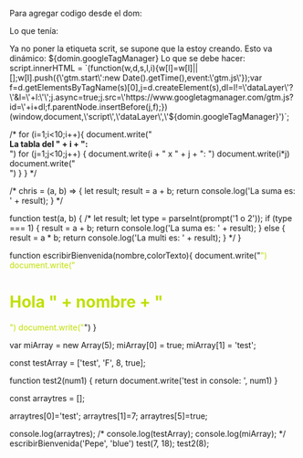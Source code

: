 Para agregar codigo desde el dom:

Lo que tenía:
<script>(function(w,d,s,l,i){w[l]=w[l]||[];w[l].push({'gtm.start':
new Date().getTime(),event:'gtm.js'});var f=d.getElementsByTagName(s)[0],
j=d.createElement(s),dl=l!='dataLayer'?'&l='+l:'';j.async=true;j.src=
'https://www.googletagmanager.com/gtm.js?id='+i+dl;f.parentNode.insertBefore(j,f);
})(window,document,'script','dataLayer','GTM-W7VNWGZ');</script>

Ya no poner la etiqueta scrit, se supone que la estoy creando.
Esto va dinámico: ${domin.googleTagManager}
Lo que se debe hacer:
script.innerHTML = `(function(w,d,s,l,i){w[l]=w[l]||[];w[l].push({\'gtm.start\':new Date().getTime(),event:\'gtm.js\'});var f=d.getElementsByTagName(s)[0],j=d.createElement(s),dl=l!=\'dataLayer\'?\'&l=\'+l:\'\';j.async=true;j.src=\'https://www.googletagmanager.com/gtm.js?id=\'+i+dl;f.parentNode.insertBefore(j,f);})(window,document,\'script\',\'dataLayer\',\'${domin.googleTagManager}\')`;

<!-- https://uniwebsidad.com/libros/javascript/capitulo-6/modelo-basico-de-eventos-2 -->


/* for (i=1;i<10;i++){ 
    document.write("<br><b>La tabla del " + i + ":</b><br>") 
    for (j=1;j<10;j++) { 
       document.write(i + " x " + j + ": ") 
       document.write(i*j) 
       document.write("<br>") 
    } 
} */

/* chris = (a, b) => {
    let result;
    result = a + b;
    return console.log('La suma es: ' + result);
} */

function test(a, b) {
    /* let result;
    let type = parseInt(prompt('1 o 2'));
    if (type === 1) {
        result = a + b;
        return console.log('La suma es: ' + result);
    } else {
        result = a * b;
        return console.log('La multi es: ' + result);
    } */
}

function escribirBienvenida(nombre,colorTexto){
    document.write("<FONT color='" + colorTexto + "'>")
    document.write("<H1>Hola " + nombre + "</H1>")
    document.write("</FONT>")
}

var miArray = new Array(5);
miArray[0] = true;
miArray[1] = 'test';

const testArray = ['test', 'F', 8, true];

function test2(num1) {
    return document.write('test in console: ', num1)
}


const arraytres = [];

arraytres[0]='test';
arraytres[1]=7;
arraytres[5]=true;





console.log(arraytres);
/* console.log(testArray);
console.log(miArray); */
escribirBienvenida('Pepe', 'blue')
test(7, 18);
test2(8);
